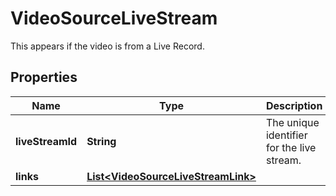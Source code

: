 

# VideoSourceLiveStream

This appears if the video is from a Live Record.

## Properties

| Name | Type | Description | Notes |
|------------ | ------------- | ------------- | -------------|
|**liveStreamId** | **String** | The unique identifier for the live stream. |  [optional] |
|**links** | [**List&lt;VideoSourceLiveStreamLink&gt;**](VideoSourceLiveStreamLink.md) |  |  [optional] |



